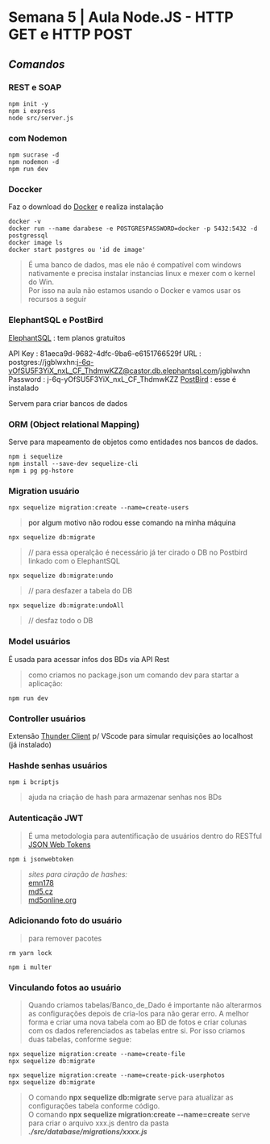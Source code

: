 # Semana 5 | Aula Node.JS - HTTP GET e HTTP POST
## **_Comandos_**

### REST e SOAP
```
npm init -y
npm i express
node src/server.js
```

### com Nodemon
```
npm sucrase -d
npm nodemon -d
npm run dev
```

### Doccker
Faz o download do [Docker](https://www.docker.com/) e realiza instalação

```
docker -v
docker run --name darabese -e POSTGRESPASSWORD=docker -p 5432:5432 -d postgressql
docker image ls
docker start postgres ou 'id de image'
```
>É uma banco de dados, mas ele não é compatível com windows nativamente e precisa instalar instancias linux e mexer com o kernel do Win.  
Por isso na aula não estamos usando o Docker e vamos usar os recursos a seguir

### ElephantSQL e PostBird
[ElephantSQL](https://www.elephantsql.com/) : tem planos gratuitos  

API Key : 81aeca9d-9682-4dfc-9ba6-e6151766529f
URL : postgres://jgblwxhn:j-6q-yOfSU5F3YiX_nxL_CF_ThdmwKZZ@castor.db.elephantsql.com/jgblwxhn
Password : j-6q-yOfSU5F3YiX_nxL_CF_ThdmwKZZ
[PostBird](https://www.electronjs.org/apps/postbird) : esse é instalado  

Servem para criar bancos de dados

### ORM (Object relational Mapping)
Serve para mapeamento de objetos como entidades nos bancos de dados.

```
npm i sequelize
npm install --save-dev sequelize-cli
npm i pg pg-hstore
```

### Migration usuário
```
npx sequelize migration:create --name=create-users
```
> <a> por algum motivo não rodou esse comando na minha máquina </a>
```
npx sequelize db:migrate
```
>// para essa operalção é necessário já ter cirado o DB no Postbird linkado com o ElephantSQL
```
npx sequelize db:migrate:undo
```
>// para desfazer a tabela do DB
```
npx sequelize db:migrate:undoAll
```
>// desfaz todo o DB

### Model usuários
É usada para acessar infos dos BDs via API Rest
>como criamos no package.json um comando dev para startar a aplicação:
```
npm run dev
```

### Controller usuários
Extensão [Thunder Client](https://www.thunderclient.com/) p/ VScode para simular requisições ao localhost (já instalado)

### Hashde senhas usuários
```
npm i bcriptjs
```
>ajuda na criação de hash para armazenar senhas nos BDs

### Autenticação JWT

>É uma metodologia para autentificação de usuários dentro do RESTful  
[JSON Web Tokens](https://jwt.io/)  

```
npm i jsonwebtoken
```

>*sites para ciração de hashes:*  
[emn178](https://emn178.github.io/online-tools/sha256.html)  
[md5.cz](http://www.md5.cz/)  
[md5online.org](https://www.md5online.org/)  

### Adicionando foto do usuário
>para remover pacotes
```
rm yarn lock
```

```
npm i multer
```

### Vinculando fotos ao usuário
>Quando criamos tabelas/Banco_de_Dado é importante não alterarmos as configurações depois de cria-los para não gerar erro. A melhor forma e criar uma nova tabela com ao BD de fotos e criar colunas com os dados referenciados as tabelas entre si. Por isso criamos duas tabelas, conforme segue:
```
npx sequelize migration:create --name=create-file
npx sequelize db:migrate
```
```
npx sequelize migration:create --name=create-pick-userphotos
npx sequelize db:migrate
```
> O comando **npx sequelize db:migrate** serve para atualizar as configurações tabela conforme código.  
O comando __npx sequelize migration:create --name=create__ serve para criar o arquivo xxx.js dentro da pasta **_./src/database/migrations/xxxx.js_**  

### 